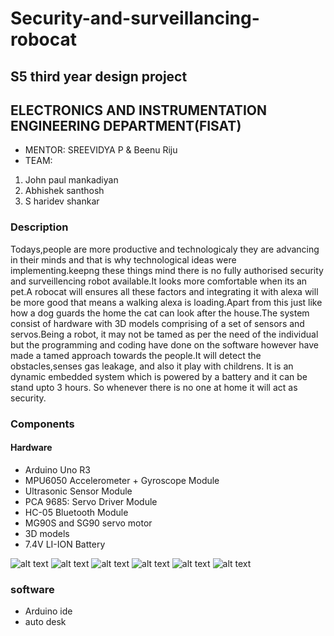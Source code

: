 # Security-and-surveillancing-robocat

## S5 third year design project
## ELECTRONICS AND INSTRUMENTATION ENGINEERING DEPARTMENT(FISAT)

- MENTOR: SREEVIDYA P & Beenu Riju
- TEAM:
1. John paul mankadiyan
2. Abhishek santhosh
3. S haridev shankar

### Description
Todays,people are more productive and technologicaly they are advancing in their minds and that is why technological ideas were implementing.keepng these things mind there is no fully authorised security and surveillencing robot available.It looks more comfortable when its an pet.A robocat will ensures all these factors and integrating it with alexa will be more good that means a walking alexa is loading.Apart from this just like how a dog guards the home the cat can look after the house.The system consist of hardware with 3D models comprising of a set of sensors and servos.Being a robot, it may not be tamed as per the need of the individual but the programming and coding have done on the software however have made a tamed approach towards the people.It will detect the obstacles,senses gas leakage, and also it play with childrens. It is an dynamic embedded system which is powered by a battery and it can be stand upto 3 hours.
So whenever there is no one at home it will act as security. 


### Components

#### Hardware

- Arduino Uno R3
- MPU6050 Accelerometer + Gyroscope Module
- Ultrasonic Sensor Module
- PCA 9685: Servo Driver Module
- HC-05 Bluetooth Module
- MG90S and SG90 servo motor
- 3D models
- 7.4V LI-ION Battery

![alt text](https://user-images.githubusercontent.com/60437235/101275137-58a38e00-37c9-11eb-859b-ab21598ffb94.jpg)
![alt text](https://user-images.githubusercontent.com/60437235/101275141-5c371500-37c9-11eb-8503-da035506c178.jpg)
![alt text](https://user-images.githubusercontent.com/60437235/101275143-60fbc900-37c9-11eb-8439-2ff673d5c1dd.jpg)
![alt text](https://user-images.githubusercontent.com/60437235/101275146-65c07d00-37c9-11eb-8780-4fd0c7a326b4.jpg)
![alt text](https://user-images.githubusercontent.com/60437235/101275150-68bb6d80-37c9-11eb-91f7-47433cfbacaa.jpg)
![alt text](https://user-images.githubusercontent.com/60437235/101275154-72dd6c00-37c9-11eb-8eda-d1a4c067126e.jpg)
### software
- Arduino ide
- auto desk
